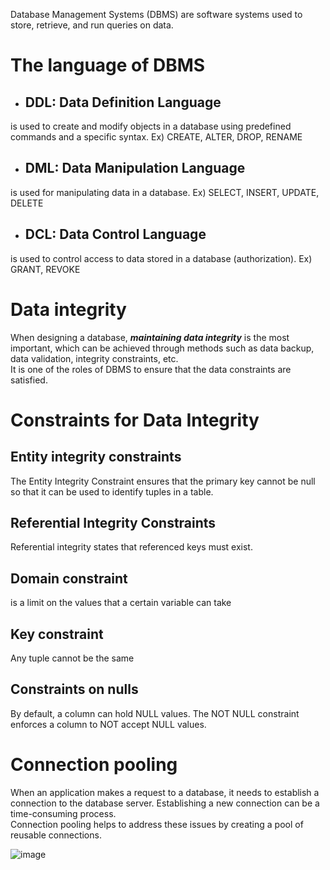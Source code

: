 Database Management Systems (DBMS) are software systems used to store, retrieve, and run queries on data.

# The language of DBMS
- ## DDL: Data Definition Language
is used to create and modify objects in a database using predefined commands and a specific syntax.
Ex) CREATE, ALTER, DROP, RENAME
- ## DML: Data Manipulation Language 
is used for manipulating data in a database.
Ex) SELECT, INSERT, UPDATE, DELETE
- ## DCL: Data Control Language
is used to control access to data stored in a database (authorization).
Ex) GRANT, REVOKE

# Data integrity
When designing a database, ***maintaining data integrity*** is the most important, which can be achieved through methods such as data backup, data validation, integrity constraints, etc.<br>
It is one of the roles of DBMS to ensure that the data constraints are satisfied.

# Constraints for Data Integrity
## Entity integrity constraints
The Entity Integrity Constraint ensures that the primary key cannot be null so that it can be used to identify tuples in a table.
## Referential Integrity Constraints
Referential integrity states that referenced keys must exist.
## Domain constraint
is a limit on the values that a certain variable can take
## Key constraint
Any tuple cannot be the same
## Constraints on nulls
By default, a column can hold NULL values. The NOT NULL constraint enforces a column to NOT accept NULL values.

# Connection pooling
When an application makes a request to a database, it needs to establish a connection to the database server. Establishing a new connection can be a time-consuming process.<br>
Connection pooling helps to address these issues by creating a pool of reusable connections.

![image](https://user-images.githubusercontent.com/67142421/224173321-b0e04d35-7562-4773-8d18-4ba81a861426.png)
